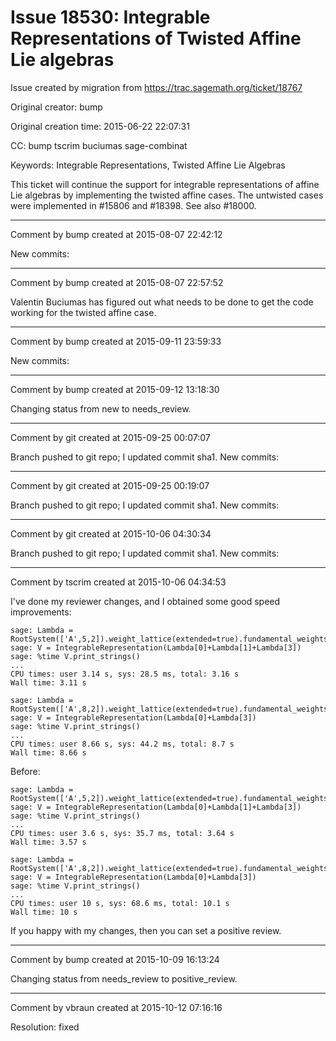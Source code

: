 # Issue 18530: Integrable Representations of Twisted Affine Lie algebras

Issue created by migration from https://trac.sagemath.org/ticket/18767

Original creator: bump

Original creation time: 2015-06-22 22:07:31

CC:  bump tscrim buciumas sage-combinat

Keywords: Integrable Representations, Twisted Affine Lie Algebras

This ticket will continue the support for integrable representations of affine Lie algebras by implementing the twisted affine cases. The untwisted cases were implemented in #15806 and #18398. See also #18000.


---

Comment by bump created at 2015-08-07 22:42:12

New commits:


---

Comment by bump created at 2015-08-07 22:57:52

Valentin Buciumas has figured out what needs to be done to get the code working for the twisted affine case.


---

Comment by bump created at 2015-09-11 23:59:33

New commits:


---

Comment by bump created at 2015-09-12 13:18:30

Changing status from new to needs_review.


---

Comment by git created at 2015-09-25 00:07:07

Branch pushed to git repo; I updated commit sha1. New commits:


---

Comment by git created at 2015-09-25 00:19:07

Branch pushed to git repo; I updated commit sha1. New commits:


---

Comment by git created at 2015-10-06 04:30:34

Branch pushed to git repo; I updated commit sha1. New commits:


---

Comment by tscrim created at 2015-10-06 04:34:53

I've done my reviewer changes, and I obtained some good speed improvements:

```
sage: Lambda = RootSystem(['A',5,2]).weight_lattice(extended=true).fundamental_weights()
sage: V = IntegrableRepresentation(Lambda[0]+Lambda[1]+Lambda[3])
sage: %time V.print_strings()
...
CPU times: user 3.14 s, sys: 28.5 ms, total: 3.16 s
Wall time: 3.11 s

sage: Lambda = RootSystem(['A',8,2]).weight_lattice(extended=true).fundamental_weights()
sage: V = IntegrableRepresentation(Lambda[0]+Lambda[3])
sage: %time V.print_strings()
...
CPU times: user 8.66 s, sys: 44.2 ms, total: 8.7 s
Wall time: 8.66 s
```

Before:

```
sage: Lambda = RootSystem(['A',5,2]).weight_lattice(extended=true).fundamental_weights()
sage: V = IntegrableRepresentation(Lambda[0]+Lambda[1]+Lambda[3])
sage: %time V.print_strings()
...
CPU times: user 3.6 s, sys: 35.7 ms, total: 3.64 s
Wall time: 3.57 s

sage: Lambda = RootSystem(['A',8,2]).weight_lattice(extended=true).fundamental_weights()
sage: V = IntegrableRepresentation(Lambda[0]+Lambda[3])
sage: %time V.print_strings()
...
CPU times: user 10 s, sys: 68.6 ms, total: 10.1 s
Wall time: 10 s
```

If you happy with my changes, then you can set a positive review.


---

Comment by bump created at 2015-10-09 16:13:24

Changing status from needs_review to positive_review.


---

Comment by vbraun created at 2015-10-12 07:16:16

Resolution: fixed

